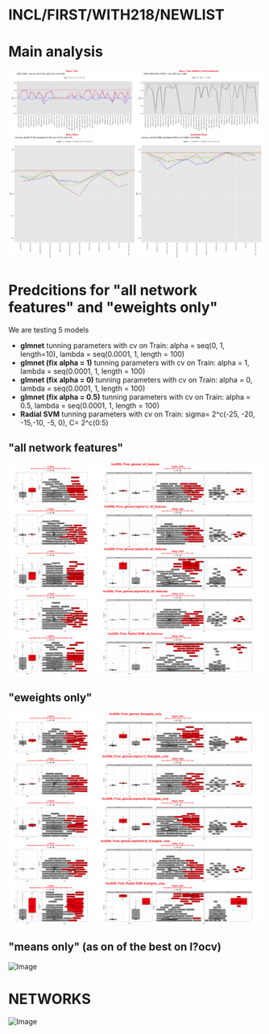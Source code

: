 # INCL/FIRST/WITH218/NEWLIST

# Main analysis
![Image](InclDNI_First_NEWEST_title_fig.png)

# Predcitions for "all network features" and "eweights only"
We are testing 5 models
- **glmnet** 
tunning parameters with cv on Train: alpha = seq(0, 1, length=10), lambda = seq(0.0001, 1, length = 100)
- **glmnet (fix alpha = 1)**
tunning parameters with cv on Train: alpha = 1, lambda = seq(0.0001, 1, length = 100)
- **glmnet (fix alpha = 0)**
tunning parameters with cv on Train: alpha = 0, lambda = seq(0.0001, 1, length = 100)
- **glmnet (fix alpha = 0.5)**
tunning parameters with cv on Train: alpha = 0.5, lambda = seq(0.0001, 1, length = 100)
- **Radial SVM**
tunning parameters with cv on Train: sigma= 2^c(-25, -20, -15,-10, -5, 0), C= 2^c(0:5)

## "all network features"
![Image](InclDNI_First_NEWEST_all_features.png)

## "eweights only"
![Image](InclDNI_First_NEWEST_Eweights_only.png)

## "means only" (as on of the best on l?ocv)
![Image](InclDNI_First_NEWEST_means_only.png)

# NETWORKS

![Image](InclDNI_First_NEWEST_patients_networks.png)
